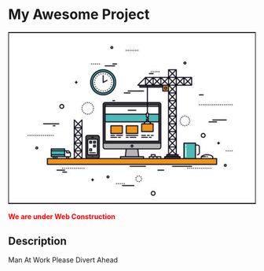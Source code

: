 # My Awesome Project

![My Image](./image.png)

**<span style="color:red;">We are under Web Construction</span>**

## Description

Man At Work Please Divert Ahead
